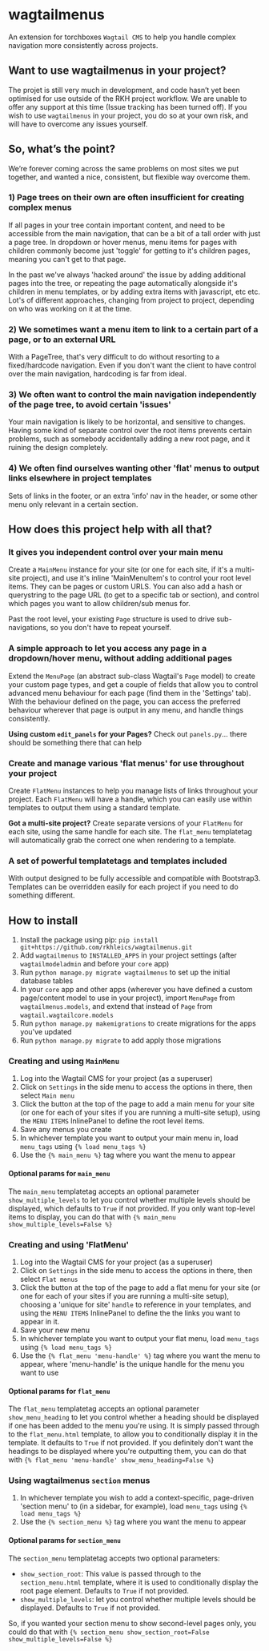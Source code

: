 # wagtailmenus

An extension for torchboxes `Wagtail CMS` to help you handle complex navigation more consistently across projects. 

## Want to use wagtailmenus in your project?

The projet is still very much in development, and code hasn’t yet been optimised for use outside of the RKH project workflow. We are unable to offer any support at this time (Issue tracking has been turned off). If you wish to use `wagtailmenus` in your project, you do so at your own risk, and will have to overcome any issues yourself.

## So, what’s the point?

We’re forever coming across the same problems on most sites we put together, and wanted a nice, consistent, but flexible way overcome them.

### 1) Page trees on their own are often insufficient for creating complex menus 

If all pages in your tree contain important content, and need to be accessible from the main navigation, that can be a bit of a tall order with just a page tree. In dropdown or hover menus, menu items for pages with children commonly become just 'toggle' for getting to it's children pages, meaning you can't get to that page.

In the past we've always 'hacked around' the issue by adding additional pages into the tree, or repeating the page automatically alongside it's children in menu templates, or by adding extra items with javascript, etc etc. Lot's of different approaches, changing from project to project, depending on who was working on it at the time.

### 2) We sometimes want a menu item to link to a certain part of a page, or to an external URL

With a PageTree, that's very difficult to do without resorting to a fixed/hardcode navigation. Even if you don't want the client to have control over the main navigation, hardcoding is far from ideal.

### 3) We often want to control the main navigation independently of the page tree, to avoid certain 'issues'

Your main navigation is likely to be horizontal, and sensitive to changes. Having some kind of separate control over the root items prevents certain problems, such as somebody accidentally adding a new root page, and it ruining the design completely.

### 4) We often find ourselves wanting other 'flat' menus to output links elsewhere in project templates

Sets of links in the footer, or an extra 'info' nav in the header, or some other menu only relevant in a certain section. 

## How does this project help with all that?

### It gives you independent control over your main menu

Create a `MainMenu` instance for your site (or one for each site, if it's a multi-site project), and use it's inline 'MainMenuItem's to control your root level items. They can be pages or custom URLS. You can also add a hash or querystring to the page URL (to get to a specific tab or section), and control which pages you want to allow children/sub menus for.

Past the root level, your existing `Page` structure is used to drive sub-navigations, so you don't have to repeat yourself.

### A simple approach to let you access any page in a dropdown/hover menu, without adding additional pages

Extend the `MenuPage` (an abstract sub-class Wagtail's `Page` model) to create your custom page types, and get a couple of fields that allow you to control advanced menu behaviour for each page (find them in the 'Settings' tab). With the behaviour defined on the page, you can access the preferred behaviour wherever that page is output in any menu, and handle things consistently.

**Using custom `edit_panels` for your Pages?** Check out `panels.py`… there should be something there that can help

### Create and manage various 'flat menus' for use throughout your project

Create `FlatMenu` instances to help you manage lists of links throughout your project. Each `FlatMenu` will have a handle, which you can easily use within templates to output them using a standard template.

**Got a multi-site project?** Create separate versions of your `FlatMenu` for each site, using the same handle for each site. The `flat_menu` templatetag will automatically grab the correct one when rendering to a template.

### A set of powerful templatetags and templates included

With output designed to be fully accessible and compatible with Bootstrap3. Templates can be overridden easily for each project if you need to do something different.

## How to install

1. Install the package using pip: `pip install git+https://github.com/rkhleics/wagtailmenus.git`
2. Add `wagtailmenus` to `INSTALLED_APPS` in your project settings (after `wagtailmodeladmin` and before your `core` app)
3. Run `python manage.py migrate wagtailmenus` to set up the initial database tables
4. In your `core` app and other apps (wherever you have defined a custom page/content model to use in your project), import `MenuPage` from `wagtailmenus.models`, and extend that instead of `Page` from `wagtail.wagtailcore.models`
5. Run `python manage.py makemigrations` to create migrations for the apps you've updated
6. Run `python manage.py migrate` to add apply those migrations

### Creating and using `MainMenu`

1. Log into the Wagtail CMS for your project (as a superuser)
2. Click on `Settings` in the side menu to access the options in there, then select `Main menu`
3. Click the button at the top of the page to add a main menu for your site (or one for each of your sites if you are running a multi-site setup), using the `MENU ITEMS` InlinePanel to define the root level items.
4. Save any menus you create
5. In whichever template you want to output your main menu in, load `menu_tags` using `{% load menu_tags %}`
6. Use the `{% main_menu %}` tag where you want the menu to appear

#### Optional params for `main_menu`

The `main_menu` templatetag accepts an optional parameter `show_multiple_levels` to let you control whether multiple levels should be displayed, which defaults to `True` if not provided. If you only want top-level items to display, you can do that with `{% main_menu show_multiple_levels=False %}`

### Creating and using 'FlatMenu'

1. Log into the Wagtail CMS for your project (as a superuser)
2. Click on `Settings` in the side menu to access the options in there, then select `Flat menus`
3. Click the button at the top of the page to add a flat menu for your site (or one for each of your sites if you are running a multi-site setup), choosing a 'unique for site' `handle` to reference in your templates, and using the `MENU ITEMS` InlinePanel to define the the links you want to appear in it.
4. Save your new menu
5. In whichever template you want to output your flat menu, load `menu_tags` using `{% load menu_tags %}`
6. Use the `{% flat_menu 'menu-handle' %}` tag where you want the menu to appear, where 'menu-handle' is the unique handle for the menu you want to use

#### Optional params for `flat_menu`

The `flat_menu` templatetag accepts an optional parameter `show_menu_heading` to let you control whether a heading should be displayed if one has been added to the menu you're using. It is simply passed through to the `flat_menu.html` template, to allow you to conditionally display it in the template. It defaults to `True` if not provided. If you definitely don't want the headings to be displayed where you're outputting them, you can do that with `{% flat_menu 'menu-handle' show_menu_heading=False %}`

### Using wagtailmenus `section` menus 

1. In whichever template you wish to add a context-specific, page-driven 'section menu' to (in a sidebar, for example), load `menu_tags` using `{% load menu_tags %}`
2. Use the `{% section_menu %}` tag where you want the menu to appear

#### Optional params for `section_menu`

The `section_menu` templatetag accepts two optional parameters:

- `show_section_root`: This value is passed through to the `section_menu.html` template, where it is used to conditionally display the root page element. Defaults to `True` if not provided.
- `show_multiple_levels`: let you control whether multiple levels should be displayed. Defaults to `True` if not provided.

So, if you wanted your section menu to show second-level pages only, you could do that with `{% section_menu show_section_root=False show_multiple_levels=False %}`
